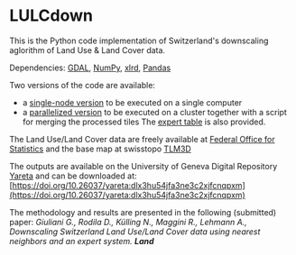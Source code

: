 # LULCdown
This is the Python code implementation of Switzerland's downscaling aglorithm of Land Use & Land Cover data.

Dependencies: [GDAL](https://gdal.org), [NumPy](https://numpy.org), [xlrd](https://github.com/python-excel/xlrd), [Pandas](https://pandas.pydata.org)

Two versions of the code are available:
- a [single-node version](single) to be executed on a single computer
- a [parallelized version](parallel) to be executed on a cluster together with a script for merging the processed tiles
The [expert table](expert_table_72cat_v4.xls) is also provided.

The Land Use/Land Cover data are freely available at [Federal Office for Statistics](https://www.bfs.admin.ch/bfs/fr/home/statistiques/espace-environnement/enquetes/area.html) and the base map at swisstopo [TLM3D](https://www.swisstopo.admin.ch/en/geodata/landscape/tlm3d.html)

The outputs are available on the University of Geneva Digital Repository [Yareta](https://yareta.unige.ch/) and can be downloaded at: [https://doi.org/10.26037/yareta:dlx3hu54jfa3ne3c2xjfcnqpxm](https://doi.org/10.26037/yareta:dlx3hu54jfa3ne3c2xjfcnqpxm)

The methodology and results are presented in the following (submitted) paper:
*Giuliani G., Rodila D., Külling N., Maggini R., Lehmann A., Downscaling Switzerland Land Use/Land Cover data using nearest neighbors and an expert system. **Land***
